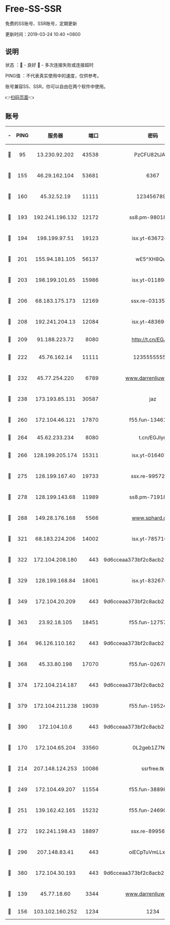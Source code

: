 # Free-SS-SSR

免费的SS账号、SSR账号，定期更新

更新时间：2019-03-24 10:40 +0800

## 说明

状态     ：🙂 - 良好 🙁 - 多次连接失败或连接超时

PING值   ：不代表真实使用中的速度，仅供参考。

账号兼容SS、SSR，你可以自由在两个软件中使用。

👉[扫码页面](https://liesauer.github.io/Free-SS-SSR/)👈

## 账号

|-|PING|服务器|端口|密码|加密方式|区域|
|:----:|:----:|:-----:|-----:|:----:|:----:|:----:|
|🙂|95|13.230.92.202|43538|PzCFU82tJAdZ|aes-256-cfb|JP|
|🙂|155|46.29.162.104|53681|6367|aes-128-ctr|RU|
|🙂|160|45.32.52.19|11111|1234567890|aes-256-cfb|JP|
|🙂|193|192.241.196.132|12172|ss8.pm-98018739|aes-256-cfb|US|
|🙂|194|198.199.97.51|19123|isx.yt-63672432|aes-256-cfb|US|
|🙂|201|155.94.181.105|56137|wE5^XH8Quw|aes-256-cfb|US|
|🙂|203|198.199.101.65|15986|isx.yt-01189447|aes-256-cfb|US|
|🙂|206|68.183.175.173|12169|ssx.re-03135267|aes-256-cfb|US|
|🙂|208|192.241.204.13|12084|isx.yt-48369585|aes-256-cfb|US|
|🙂|209|91.188.223.72|8080|http://t.cn/EGJIyrl|rc4-md5|RU|
|🙂|222|45.76.162.14|11111|123555555555|aes-256-cfb|SG|
|🙂|232|45.77.254.220|6789|www.darrenliuwei.com|aes-256-cfb|SG|
|🙂|238|173.193.85.131|30587|jaz|aes-256-cfb|US|
|🙂|260|172.104.46.121|17870|f55.fun-13461300|aes-256-cfb|SG|
|🙂|264|45.62.233.234|8080|t.cn/EGJIyrl|rc4-md5|CA|
|🙂|266|128.199.205.174|15311|isx.yt-01640799|aes-256-cfb|SG|
|🙂|275|128.199.167.40|19733|ssx.re-99572937|aes-256-cfb|SG|
|🙂|278|128.199.143.68|11989|ss8.pm-71918641|aes-256-cfb|SG|
|🙂|288|149.28.176.168|5566|www.sphard.com|aes-256-cfb|AU|
|🙂|321|68.183.224.206|14002|isx.yt-78571026|aes-256-cfb|SG|
|🙂|322|172.104.208.180|443|9d6cceaa373bf2c8acb22e60b6a58be6|aes-256-cfb|US|
|🙂|329|128.199.168.84|18061|isx.yt-83267629|aes-256-cfb|SG|
|🙂|349|172.104.20.209|443|9d6cceaa373bf2c8acb22e60b6a58be6|aes-256-cfb|US|
|🙂|363|23.92.18.105|18451|f55.fun-12757664|aes-256-cfb|US|
|🙂|364|96.126.110.162|443|9d6cceaa373bf2c8acb22e60b6a58be6|aes-256-cfb|US|
|🙂|368|45.33.80.198|17070|f55.fun-02678742|aes-256-cfb|US|
|🙂|374|172.104.214.187|443|9d6cceaa373bf2c8acb22e60b6a58be6|aes-256-cfb|US|
|🙂|379|172.104.211.238|19039|f55.fun-19524723|aes-256-cfb|US|
|🙂|390|172.104.10.6|443|9d6cceaa373bf2c8acb22e60b6a58be6|aes-256-cfb|US|
|🙂|170|172.104.65.204|33560|0L2geb1Z7NQM|aes-256-cfb|JP|
|🙂|214|207.148.124.253|10086|ssrfree.tk|aes-256-cfb|SG|
|🙂|249|172.104.49.207|11554|f55.fun-38898719|aes-256-cfb|SG|
|🙂|251|139.162.42.165|15232|f55.fun-24690727|aes-256-cfb|SG|
|🙂|272|192.241.198.43|18897|ssx.re-89956997|aes-256-cfb|US|
|🙂|296|207.148.83.41|443|oiECpTuVmLLxk4Ts|aes-256-cfb|AU|
|🙂|380|172.104.30.193|443|9d6cceaa373bf2c8acb22e60b6a58be6|aes-256-cfb|US|
|🙁|139|45.77.18.60|3344|www.darrenliuwei.com|aes-256-cfb|JP|
|🙁|156|103.102.160.252|1234|1234|rc4-md5|JP|

